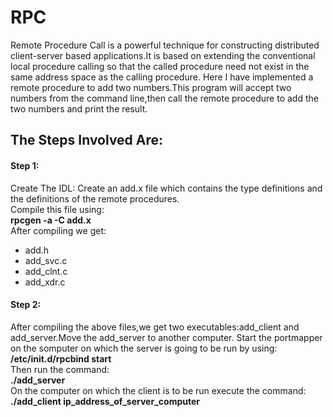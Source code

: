 # RPC

Remote Procedure Call is a powerful technique for constructing distributed client-server based applications.It is based on extending the conventional local procedure calling so that the called procedure need not exist in the same address space as the calling procedure.
Here I have implemented a remote procedure to add two numbers.This program will accept two numbers from the command line,then call the remote procedure to add the two numbers and print the result.

## The Steps Involved Are:

#### Step 1:
Create The IDL:
Create an add.x file which contains the type definitions and the definitions of the remote procedures.
<br> Compile this file using:<br />
**rpcgen -a -C add.x**
<br >After compiling we get:<br />
- add.h
- add_svc.c
- add_clnt.c
- add_xdr.c

#### Step 2:
After compiling the above files,we get two executables:add_client and add_server.Move the add_server to another computer.
Start the portmapper on the somputer on which the server is going to be run by using:
<br >**/etc/init.d/rpcbind start**<br />
Then run the command:
<br >**./add_server**<br />
On the computer on which the client is to be run execute the command:
<br >**./add_client ip_address_of_server_computer**<br />



